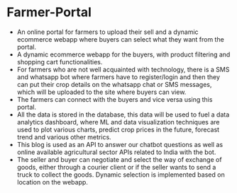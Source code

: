# Farmer-Portal

- An online portal for farmers to upload their sell and a dynamic ecommerce webapp where buyers can select what they want from the portal. 
- A dynamic ecommerce webapp for the buyers, with product filtering and shopping cart functionalities. 
- For farmers who are not well acquainted with technology, there is a SMS and whatsapp bot where farmers have to register/login and then they can put their crop details on the whatsapp chat or SMS messages, which will be uploaded to the site where buyers can view. 
- The farmers can connect with the buyers and vice versa using this portal. 
- All the data is stored in the database, this data will be used to fuel a data analytics dashboard, where ML and data visualization techniques are used to plot various charts, predict crop prices in the future, forecast trend and various other metrics. 
- This blog is used as an API to answer our chatbot questions as well as online available agricultural sector APIs related to India with the bot. 
- The seller and buyer can negotiate and select the way of exchange of goods, either through a courier client or if the seller wants to send a truck to collect the goods. Dynamic selection is implemented based on location on the webapp.
